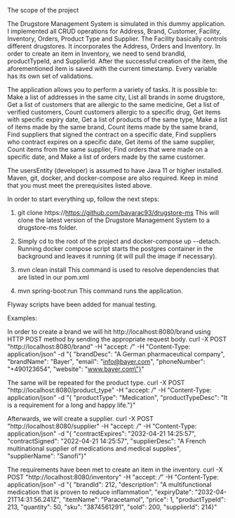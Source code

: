 The scope of the project

The Drugstore Management System is simulated in this dummy application. 
I implemented all CRUD operations for Address, Brand, Customer, Facility, Inventory, Orders, Product Type and Supplier. 
The Facility basically controls different drugstores. It incorporates the Address, Orders and Inventory. 
In order to create an item in Inventory, we need to send brandId, productTypeId, and SupplierId. 
After the successful creation of the item, the aforementioned item is saved with the current timestamp.
Every variable has its own set of validations.

The application allows you to perform a variety of tasks.
It is possible to:
Make a list of addresses in the same city, List all brands in some drugstore, Get a list of customers that are allergic to the same medicine, Get a list of verified customers, Count customers allergic to a specific drug, Get items with specific expiry date, Get a list of products of the same type, Make a list of items made by the same brand, Count items made by the same brand, Find suppliers that signed the contract on a specific date, Find suppliers who contract expires on a specific date, Get items of the same supplier, Count items from the same supplier, Find orders that were made on a specific date, and Make a list of orders made by the same customer.

The usersEntity (developer) is assumed to have Java 11 or higher installed. 
Maven, git, docker, and docker-compose are also required. 
Keep in mind that you must meet the prerequisites listed above.

In order to start everything up, follow the next steps:
  1. git clone https://https://github.com/bavarac93/drugstore-ms 
     This will clone the latest version of the Drugstore Management System to a drugstore-ms folder.

  2. Simply cd to the root of the project and docker-compose up --detach. 
     Running docker compose script starts the postgres container in the background and leaves it running (it will pull the image if necessary).

  3. mvn clean install 
     This command is used to resolve dependencies that are listed in our pom.xml

  4. mvn spring-boot:run 
     This command runs the application.
     
Flyway scripts have been added for manual testing.

Examples: 

In order to create a brand we will hit http://localhost:8080/brand using HTTP POST method by sending the appropriate request body.
curl -X POST "http://localhost:8080/brand" -H "accept: */*" -H "Content-Type: application/json" -d "{ \"brandDesc\": \"A German pharmaceutical company\", \"brandName\": \"Bayer\", \"email\": \"info@bayer.com\", \"phoneNumber\": \"+490123654\", \"website\": \"www.bayer.com\"}" 

The same will be repeated for the product type.
curl -X POST "http://localhost:8080/product_type" -H "accept: */*" -H "Content-Type: application/json" -d "{ \"productType\": \"Medication\", \"productTypeDesc\": \"It is a requirement for a long and happy life.\"}"

Afterwards, we will create a supplier.
curl -X POST "http://localhost:8080/supplier" -H "accept: */*" -H "Content-Type: application/json" -d "{ \"contractExpires\": \"2032-04-21 14:25:57\", \"contractSigned\": \"2022-04-21 14:25:57\", \"supplierDesc\": \"A French multinational supplier of medications and medical supplies\", \"supplierName\": \"Sanofi\"}"

The requirements have been met to create an item in the inventory.
curl -X POST "http://localhost:8080/inventory" -H "accept: */*" -H "Content-Type: application/json" -d "{ \"brandId\": 212, \"description\": \"A multifunctional medication that is proven to reduce inflammation\", \"expiryDate\": \"2032-04-21T14:31:56.241Z\", \"itemName\": \"Paracetamol\", \"price\": 1, \"productTypeId\": 213, \"quantity\": 50, \"sku\": \"3874561291\", \"sold\": 200, \"supplierId\": 214}"


